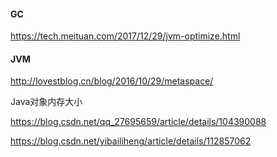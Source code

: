 #### GC

https://tech.meituan.com/2017/12/29/jvm-optimize.html

####  JVM

http://lovestblog.cn/blog/2016/10/29/metaspace/

Java对象内存大小

https://blog.csdn.net/qq_27695659/article/details/104390088

https://blog.csdn.net/yibailiheng/article/details/112857062

